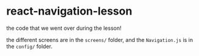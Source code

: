 # react-navigation-lesson

the code that we went over during the lesson! 

the different screens are in the `screens/` folder, and the `Navigation.js` is in the `config/` folder.
